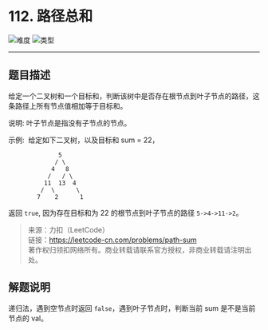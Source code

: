 # 112. 路径总和

![难度](https://img.shields.io/badge/难度-简单-5cb85c.svg?logo=leetcode&style=flat)  ![类型](https://img.shields.io/badge/类型-二叉树-violet.svg?style=flat)

---

## 题目描述

给定一个二叉树和一个目标和，判断该树中是否存在根节点到叶子节点的路径，这条路径上所有节点值相加等于目标和。

说明: 叶子节点是指没有子节点的节点。

示例: 
给定如下二叉树，以及目标和 sum = 22，

```
              5
             / \
            4   8
           /   / \
          11  13  4
         /  \      \
        7    2      1
```

返回 `true`, 因为存在目标和为 22 的根节点到叶子节点的路径 `5->4->11->2`。

> 来源：力扣（LeetCode）  
> 链接：https://leetcode-cn.com/problems/path-sum  
> 著作权归领扣网络所有。商业转载请联系官方授权，非商业转载请注明出处。  

## 解题说明

递归法，遇到空节点时返回 `false`，遇到叶子节点时，判断当前 sum 是不是当前节点的 val。